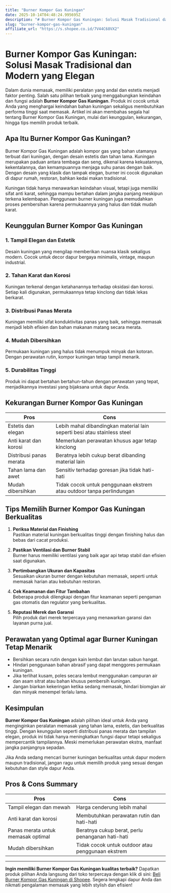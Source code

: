 ```yaml
---
title: "Burner Kompor Gas Kuningan"
date: 2025-10-14T04:48:24.995695Z
description: "# Burner Kompor Gas Kuningan: Solusi Masak Tradisional dan Modern yang Elegan..."
slug: "burner-kompor-gas-kuningan"
affiliate_url: "https://s.shopee.co.id/7V44C68VX2"
---
```

# Burner Kompor Gas Kuningan: Solusi Masak Tradisional dan Modern yang Elegan

Dalam dunia memasak, memiliki peralatan yang andal dan estetis menjadi faktor penting. Salah satu pilihan terbaik yang menggabungkan keindahan dan fungsi adalah **Burner Kompor Gas Kuningan**. Produk ini cocok untuk Anda yang menghargai keindahan bahan kuningan sekaligus membutuhkan performa tinggi saat memasak. Artikel ini akan membahas segala hal tentang Burner Kompor Gas Kuningan, mulai dari keunggulan, kekurangan, hingga tips memilih produk terbaik.

## Apa Itu Burner Kompor Gas Kuningan?

Burner Kompor Gas Kuningan adalah kompor gas yang bahan utamanya terbuat dari kuningan, dengan desain estetis dan tahan lama. Kuningan merupakan paduan antara tembaga dan seng, dikenal karena kekuatannya, kekentalannya, dan kemampuannya menjaga suhu panas dengan baik. Dengan desain yang klasik dan tampak elegan, burner ini cocok digunakan di dapur rumah, restoran, bahkan kedai makan tradisional.

Kuningan tidak hanya menawarkan keindahan visual, tetapi juga memiliki sifat anti karat, sehingga mampu bertahan dalam jangka panjang meskipun terkena kelembapan. Penggunaan burner kuningan juga memudahkan proses pembersihan karena permukaannya yang halus dan tidak mudah karat.

## Keunggulan Burner Kompor Gas Kuningan

### 1. Tampil Elegan dan Estetik
Desain kuningan yang mengilap memberikan nuansa klasik sekaligus modern. Cocok untuk decor dapur bergaya minimalis, vintage, maupun industrial.

### 2. Tahan Karat dan Korosi
Kuningan terkenal dengan ketahanannya terhadap oksidasi dan korosi. Setiap kali digunakan, permukaannya tetap kinclong dan tidak lekas berkarat.

### 3. Distribusi Panas Merata
Kuningan memiliki sifat konduktivitas panas yang baik, sehingga memasak menjadi lebih efisien dan bahan makanan matang secara merata.

### 4. Mudah Dibersihkan
Permukaan kuningan yang halus tidak menumpuk minyak dan kotoran. Dengan perawatan rutin, kompor kuningan tetap tampil menarik.

### 5. Durabilitas Tinggi
Produk ini dapat bertahan bertahun-tahun dengan perawatan yang tepat, menjadikannya investasi yang bijaksana untuk dapur Anda.

## Kekurangan Burner Kompor Gas Kuningan

| Pros                           | Cons                                                      |
|-------------------------------|-----------------------------------------------------------|
| Estetis dan elegan           | Lebih mahal dibandingkan material lain seperti besi atau stainless steel |
| Anti karat dan korosi        | Memerlukan perawatan khusus agar tetap kinclong        |
| Distribusi panas merata      | Beratnya lebih cukup berat dibanding material lain       |
| Tahan lama dan awet         | Sensitiv terhadap goresan jika tidak hati-hati          |
| Mudah dibersihkan            | Tidak cocok untuk penggunaan ekstrem atau outdoor tanpa perlindungan |

## Tips Memilih Burner Kompor Gas Kuningan Berkualitas

1. **Periksa Material dan Finishing**  
Pastikan material kuningan berkualitas tinggi dengan finishing halus dan bebas dari cacat produksi.

2. **Pastikan Ventilasi dan Burner Stabil**  
Burner harus memiliki ventilasi yang baik agar api tetap stabil dan efisien saat digunakan.

3. **Pertimbangkan Ukuran dan Kapasitas**  
Sesuaikan ukuran burner dengan kebutuhan memasak, seperti untuk memasak harian atau kebutuhan restoran.

4. **Cek Keamanan dan Fitur Tambahan**  
Beberapa produk dilengkapi dengan fitur keamanan seperti pengaman gas otomatis dan regulator yang berkualitas.

5. **Reputasi Merek dan Garansi**  
Pilih produk dari merek terpercaya yang menawarkan garansi dan layanan purna jual.

## Perawatan yang Optimal agar Burner Kuningan Tetap Menarik

- Bersihkan secara rutin dengan kain lembut dan larutan sabun hangat.
- Hindari penggunaan bahan abrasif yang dapat menggores permukaan kuningan.
- Jika terlihat kusam, poles secara lembut menggunakan campuran air dan asam sitrat atau bahan khusus pembersih kuningan.
- Jangan biarkan kekeringan ketika sedang memasak, hindari biomgian air dan minyak menempel terlalu lama.

## Kesimpulan

**Burner Kompor Gas Kuningan** adalah pilihan ideal untuk Anda yang menginginkan peralatan memasak yang tahan lama, estetis, dan berkualitas tinggi. Dengan keunggulan seperti distribusi panas merata dan tampilan elegan, produk ini tidak hanya meningkatkan fungsi dapur tetapi sekaligus mempercantik tampilannya. Meski memerlukan perawatan ekstra, manfaat jangka panjangnya sepadan.

Jika Anda sedang mencari burner kuningan berkualitas untuk dapur modern maupun tradisional, jangan ragu untuk memilih produk yang sesuai dengan kebutuhan dan style dapur Anda.

## Pros & Cons Summary

| Pros                                   | Cons                                               |
|----------------------------------------|----------------------------------------------------|
| Tampil elegan dan mewah               | Harga cenderung lebih mahal                       |
| Anti karat dan korosi                | Membutuhkan perawatan rutin dan hati-hati        |
| Panas merata untuk memasak optimal    | Beratnya cukup berat, perlu penanganan hati-hati |
| Mudah dibersihkan                     | Tidak cocok untuk outdoor atau penggunaan ekstrem |

---

**Ingin memiliki Burner Kompor Gas Kuningan kualitas terbaik?** Dapatkan produk pilihan Anda langsung dari toko terpercaya dengan klik di sini: [Beli Burner Kompor Gas Kuningan di Shopee](https://s.shopee.co.id/7V44C68VX2). Segera lengkapi dapur Anda dan nikmati pengalaman memasak yang lebih stylish dan efisien!